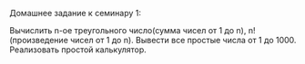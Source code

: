 Домашнее задание к семинару 1:

Вычислить n-ое треугольного число(сумма чисел от 1 до n), n! (произведение чисел от 1 до n).
Вывести все простые числа от 1 до 1000.
Реализовать простой калькулятор.
